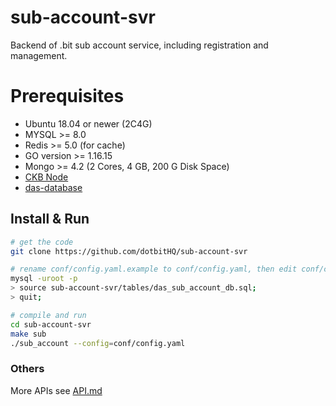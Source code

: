 # sub-account-svr
Backend of .bit sub account service, including registration and management. 

# Prerequisites

* Ubuntu 18.04 or newer (2C4G)
* MYSQL >= 8.0
* Redis >= 5.0 (for cache)
* GO version >= 1.16.15
* Mongo >= 4.2 (2 Cores, 4 GB, 200 G Disk Space)
* [CKB Node](https://github.com/nervosnetwork/ckb)
* [das-database](https://github.com/dotbitHQ/das-database)

## Install & Run

```bash
# get the code
git clone https://github.com/dotbitHQ/sub-account-svr

# rename conf/config.yaml.example to conf/config.yaml, then edit conf/config.yaml before init mysql database
mysql -uroot -p
> source sub-account-svr/tables/das_sub_account_db.sql;
> quit;

# compile and run
cd sub-account-svr
make sub
./sub_account --config=conf/config.yaml
```

### Others
More APIs see [API.md](https://github.com/dotbitHQ/sub-account-svr/blob/main/API.md)
